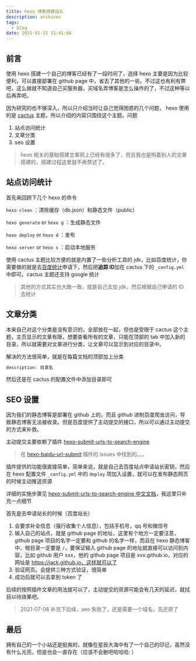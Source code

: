 ```yaml
---
title: hexo 博客搭建指北
description: archives
tags: 
  - blog
date: 2021-01-15 15:41:04
---
```


## 前言

使用 hexo 搭建一个自己的博客已经有了一段时间了，选择 hexo 主要是因为比较便利，可以直接部署在 github page 中，省去了其他的一些。不过这也有利有弊吧，这么做就不知道自己买服务器，买域名弄博客是怎么操作的了，不过这种等以后再弄吧。

因为研究的也不够深入，所以只介绍当时让自己觉得困惑的几个问题， hexo 使用的是  [cactus](https://github.com/probberechts/hexo-theme-cactus) 主题，所以介绍的内容只围绕这个主题。问题

1. 站点访问统计
2. 文章分类
3. seo 设置

> hexo 相关的基础搭建文章网上已经有很多了，而且我也是照着别人的文章搭建的，搭建过程这里就不再赘述了。

## 站点访问统计

首先来回顾下几个 hexo 的命令

`hexo clean` ：清除缓存（db.json）和静态文件（public）

`hexo generate` or `hexo g` ：生成静态文件

`hexo deploy` or `hexo d` ：发布

`hexo server` or `hexo s` ：启动本地服务

使用 cactus 主题比较方便的就是内置了一些分析工具的 jdk，比如百度统计，你需要做的就是去[百度统计](https://tongji.baidu.com/web/welcome/login)申请下，然后把**追踪 ID**加在 cactus 下的 `_config.yml` 中即可。cactus 主题还支持 google 统计

> 其他的方式其实也大致一致，就是自己去加 jdk，然后根据自己申请的 ID 去统计

## 文章分类

本来自己对这个分类是没有意识的，全部放在一起，但也是受限于 cactus 这个主题，主页显示的文章有限，想要查看所有的文章，只能在顶部的 tab 中加入新的目录，所以就需要对文章进行分类，让文章可以显示到对应的目录中。

解决的方法很简单，就是在每篇文档的顶部加上分类

```javascript
description: 目录名
```

然后还是在 cactus 的配置文件中添加目录即可

## SEO 设置

因为我们的静态博客是部署在 github 上的，而且 github 进制百度爬虫访问，导致静态博客无法被收录。但是百度提供了主动提交的接口，所以可以通过主动提交的方式来补救。

主动提交主要依赖了插件 [hexo-submit-urls-to-search-engine](https://github.com/cjh0613/hexo-submit-urls-to-search-engine)

> 在 [hexo-baidu-url-submit](https://github.com/huiwang/hexo-baidu-url-submit) 插件的 issues 中找到的。。。

插件提供的功能很直接简单，简单来说，就是自己去百度站点申请站长密钥，然后在 hexo 配置文件 `_config.yml` 中的 `deploy` 项加入设置，就可以在发布静态网页的时候主动推送资源

详细的实施步骤见 [hexo-submit-urls-to-search-engine 中文文档](https://cjh0613.com/20200603HexoSubmitUrlsToSearchEngine.html#%E5%BA%8F)，我这里只补充一点细节

首先是去申请站长的时候（百度站长）

1. 会要求补全信息（强行收集个人信息），包括手机号，qq 号和微信号
2. 输入自己的站点，就是 github page 的地址，这里有个地方一定要注意，github page 项目的名字一定要和 github 的名字一样，而且在 hexo 静态博客中，根目录一定要是 `/`，要保证输入 github page 的地址就直接可以访问到内容，比如 github 用户 xxx，他的 github page 项目是 xxx.github.io，对应的网址是 <https://jack.github.io，这样就可以了>
3. 验证网页。会提供三种方式验证，很简单
4. 成功后就可以去拿到 token 了

后续的按照插件文章的用法就可以了，主动提交的资源可能会有几天的延迟，就拭目以待效果吧。

> 2021-07-06 补充下后续，seo 失败了，还是需要一个域名，先还原了

## 最后

拥有自己的一个小站还是挺爽的，就像在星辰大海中有了一个自己的印记，虽然没有什么光亮，但是也会一直存在（应该不会删吧哈哈哈: ）
